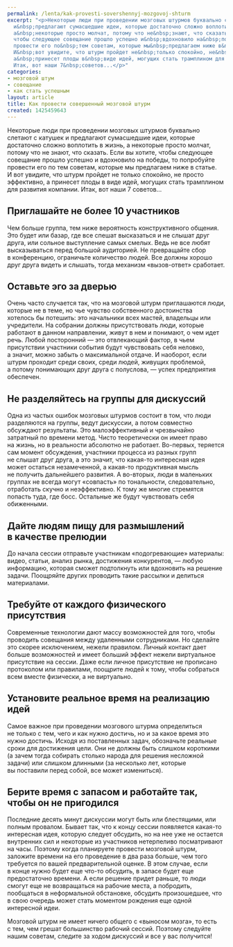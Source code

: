 ```yaml
---
permalink: /lenta/kak-provesti-sovershennyj-mozgovoj-shturm
excerpt: "<p>Некоторые люди при проведении мозговых штурмов буквально слетают с&nbsp;катушек
  и&nbsp;предлагают сумасшедшие идеи, которые достаточно сложно воплотить в&nbsp;жизнь,
  а&nbsp;некоторые просто молчат, потому что не&nbsp;знают, что сказать. Если вы&nbsp;хотите,
  чтобы следующее совещание прошло успешно и&nbsp;вдохновило на&nbsp;победы, то&nbsp;попробуйте
  провести его по&nbsp;тем советам, которые мы&nbsp;предлагаем ниже в&nbsp;статье.
  И&nbsp;вот увидите, что штурм пройдет не&nbsp;только спокойно, не&nbsp;просто эффективно,
  а&nbsp;принесет плоды в&nbsp;виде идей, могущих стать трамплином для развития компании.
  Итак, вот наши 7&nbsp;советов...</p>"
categories:
- мозговой штум
- совещание
- как стать успешным
layout: article
title: Как провести совершенный мозговой штурм
created: 1425459643
---
```

<p>Некоторые люди при проведении мозговых штурмов буквально слетают с&nbsp;катушек и&nbsp;предлагают сумасшедшие идеи, которые достаточно сложно воплотить в&nbsp;жизнь, а&nbsp;некоторые просто молчат, потому что не&nbsp;знают, что сказать. Если вы&nbsp;хотите, чтобы следующее совещание прошло успешно и&nbsp;вдохновило на&nbsp;победы, то&nbsp;попробуйте провести его по&nbsp;тем советам, которые мы&nbsp;предлагаем ниже в&nbsp;статье. И&nbsp;вот увидите, что штурм пройдет не&nbsp;только спокойно, не&nbsp;просто эффективно, а&nbsp;принесет плоды в&nbsp;виде идей, могущих стать трамплином для развития компании. Итак, вот наши 7&nbsp;советов...</p>
<h2>Приглашайте не&nbsp;более 10&nbsp;участников</h2>
<p>Чем больше группа, тем ниже вероятность конструктивного общения. Это будет или базар, где все спешат высказаться и&nbsp;не&nbsp;слышат друг друга, или сольное выступление самых смелых. Ведь не&nbsp;все любят высказываться перед большой аудиторией. Не&nbsp;превращайте сбор в&nbsp;конференцию, ограничьте количество людей. Все должны хорошо друг друга видеть и&nbsp;слышать, тогда механизм «вызов-ответ» сработает.</p>
<h2>Оставьте эго за&nbsp;дверью</h2>
<p>Очень часто случается так, что на&nbsp;мозговой штурм приглашаются люди, которые не&nbsp;в&nbsp;теме, но&nbsp;чье чувство собственного достоинства хотелось&nbsp;бы потешить: это начальники всех мастей, владельцы или учредители. На&nbsp;собрании должны присутствовать люди, которые работают в&nbsp;данном направлении, живут в&nbsp;нем и&nbsp;понимают, о&nbsp;чем идет речь. Любой посторонний&nbsp;— это отвлекающий фактор, в&nbsp;чьем присутствии участники события будут чувствовать себя неловко, а&nbsp;значит, можно забыть о&nbsp;максимальной отдаче. И&nbsp;наоборот, если штурм проходит среди своих, среди людей, живущих проблемой, а&nbsp;потому понимающих друг друга с&nbsp;полуслова,&nbsp;— успех предприятия обеспечен.</p>
<h2>Не&nbsp;разделяйтесь на&nbsp;группы для дискуссий</h2>
<p>Одна из&nbsp;частых ошибок мозговых штурмов состоит в&nbsp;том, что люди разделяются на&nbsp;группы, ведут дискуссии, а&nbsp;потом совместно обсуждают результаты. Это малоэффективный и&nbsp;чрезвычайно затратный по&nbsp;времени метод. Чисто теоретически он&nbsp;имеет право на&nbsp;жизнь, но&nbsp;в&nbsp;реальности абсолютно не&nbsp;работает. Во-первых, теряется сам момент обсуждения, участники процесса из&nbsp;разных групп не&nbsp;слышат друг друга, а&nbsp;это значит, что какая-то интересная идея может остаться незамеченной, а&nbsp;какая-то продуктивная мысль не&nbsp;получить дальнейшего развития. А&nbsp;во-вторых, люди в&nbsp;маленьких группах не&nbsp;всегда могут «совпасть» по&nbsp;тональности, следовательно, отработать скучно и&nbsp;неэффективно. К&nbsp;тому&nbsp;же многие стремятся попасть туда, где босс. Остальные&nbsp;же будут чувствовать себя обиженными.</p>
<h2>Дайте людям пищу для размышлений в&nbsp;качестве прелюдии</h2>
<p>До&nbsp;начала сессии отправьте участникам «подогревающие» материалы: видео, статьи, анализ рынка, достижения конкурентов,&nbsp;— любую информацию, которая сможет подтолкнуть или вдохновить на&nbsp;решение задачи. Поощряйте других проводить такие рассылки и&nbsp;делиться материалами. </p>
<h2>Требуйте от&nbsp;каждого физического присутствия</h2>
<p>Современные технологии дают массу возможностей для того, чтобы проводить совещания между удаленными сотрудниками. Но&nbsp;сделайте это скорее исключением, нежели правилом. Личный контакт дает больше возможностей и&nbsp;имеет больший эффект нежели виртуальное присутствие на&nbsp;сессии. Даже если личное присутствие не&nbsp;прописано протоколом или правилами, поощрите людей к&nbsp;тому, чтобы собраться всем вместе физически, а&nbsp;не&nbsp;виртуально.</p>
<h2>Установите реальное время на&nbsp;реализацию идей</h2>
<p>Самое важное при проведении мозгового штурма определиться не&nbsp;только с&nbsp;тем, чего и&nbsp;как нужно достичь, но&nbsp;и&nbsp;за&nbsp;какое время это нужно достичь. Исходя из&nbsp;поставленных задач, обозначьте реальные сроки для достижения цели. Они не&nbsp;должны быть слишком короткими (а&nbsp;зачем тогда собирать столько народа для решения несложной задачи) или слишком длинными (за&nbsp;несколько лет, которые вы&nbsp;поставили перед собой, все может измениться).</p>
<h2>Берите время с&nbsp;запасом и&nbsp;работайте так, чтобы он&nbsp;не&nbsp;пригодился</h2>
<p>Последние десять минут дискуссии могут быть или блестящими, или полным провалом. Бывает так, что к&nbsp;концу сессии появляется какая-то интересная идея, которую следует обсудить, но&nbsp;на&nbsp;нее уже не&nbsp;остается внутренних сил и&nbsp;некоторые из&nbsp;участников нетерпеливо посматривают на&nbsp;часы. Поэтому когда планируете провести мозговой штурм, заложите времени на&nbsp;его проведение в&nbsp;два раза больше, чем того требуется по&nbsp;вашей предварительной оценке. В&nbsp;этом случае, если в&nbsp;конце нужно будет еще что-то обсудить, в&nbsp;запасе будет еще предостаточно времени. А&nbsp;если решение придет раньше, то&nbsp;люди смогут еще не&nbsp;возвращаться на&nbsp;рабочие места, а&nbsp;побродить, пообщаться в&nbsp;неформальной обстановке, обсудить произошедшее, что в&nbsp;свою очередь может стать моментом рождения еще одной интересной идеи. </p>
<p>Мозговой штурм не&nbsp;имеет ничего общего с&nbsp;«выносом мозга», то&nbsp;есть с&nbsp;тем, чем грешат большинство рабочий сессий. Поэтому следуйте нашим советам, следите за&nbsp;ходом дискуссий и&nbsp;все у&nbsp;вас получится!</p>
